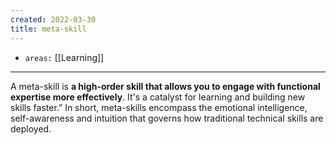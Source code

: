 ```yaml
---
created: 2022-03-30
title: meta-skill
---
```


- `areas:` [[Learning]]

---
A meta-skill is **a high-order skill that allows you to engage with functional expertise more effectively**. It's a catalyst for learning and building new skills faster.” In short, meta-skills encompass the emotional intelligence, self-awareness and intuition that governs how traditional technical skills are deployed.